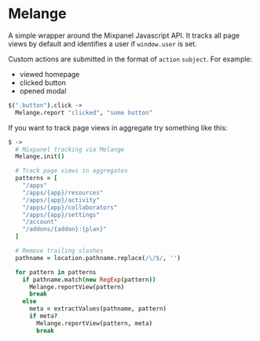 # Melange

A simple wrapper around the Mixpanel Javascript API. It tracks all page views by
default and identifies a user if `window.user` is set.

Custom actions are submitted in the format of `action` `subject`. For example:

* viewed homepage
* clicked button
* opened modal

```coffee
$(".button").click ->
  Melange.report "clicked", "some button"
```

If you want to track page views in aggregate try something like this:

```coffee
$ ->
  # Mixpanel tracking via Melange
  Melange.init()

  # Track page views in aggregates
  patterns = [
    "/apps"
    "/apps/{app}/resources"
    "/apps/{app}/activity"
    "/apps/{app}/collaborators"
    "/apps/{app}/settings"
    "/account"
    "/addons/{addon}:{plan}"
  ]

  # Remove trailing slashes
  pathname = location.pathname.replace(/\/$/, '')

  for pattern in patterns
    if pathname.match(new RegExp(pattern))
      Melange.reportView(pattern)
      break
    else
      meta = extractValues(pathname, pattern)
      if meta?
        Melange.reportView(pattern, meta)
        break
```
